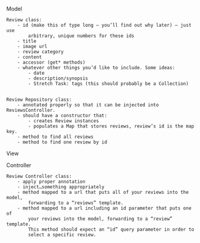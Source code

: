 

Model

	Review class:
		- id (make this of type long – you’ll find out why later) – just use 
			arbitrary, unique numbers for these ids
		- title
		- image url
		- review category
		- content
		- accessor (get* methods)
		- whatever other things you’d like to include. Some ideas:
			- date
			- description/synopsis
			- Stretch Task: tags (this should probably be a Collection)

 
	Review Repository class:
		- annotated properly so that it can be injected into ReviewsController.
		- should have a constructor that:
			- creates Review instances
			- populates a Map that stores reviews, review’s	id is the map key.
		- method to find all reviews
		- method to find one review by id

View

Controller

	Review Controller class:
		- apply proper annotation
		- inject…something appropriately
		- method mapped to a url that puts all of your reviews into the model, 
			forwarding to a “reviews” template.
		- method mapped to a url including an id parameter that puts one of 
			your reviews into the model, forwarding to a “review” template. 
			This method should expect an “id” query parameter in order to 
			select a specific review.